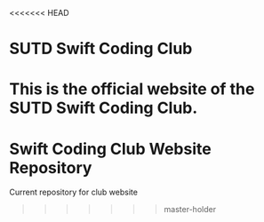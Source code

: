 <<<<<<< HEAD
# SUTD Swift Coding Club

This is the official website of the SUTD Swift Coding Club.
=======
# Swift Coding Club Website Repository

Current repository for club website
>>>>>>> master-holder
